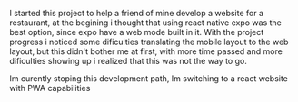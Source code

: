 I started this project to help a friend of mine develop a website for a restaurant, at the begining i thought that using react native expo was the best option, since expo have a web mode built in it.
With the project progress i noticed some dificulties translating the mobile layout to the web layout, but this didn't bother me at first, with more time passed and more dificulties showing up i realized that this was not the way to go.

Im curently stoping this development path, Im switching to a react website with PWA capabilities
